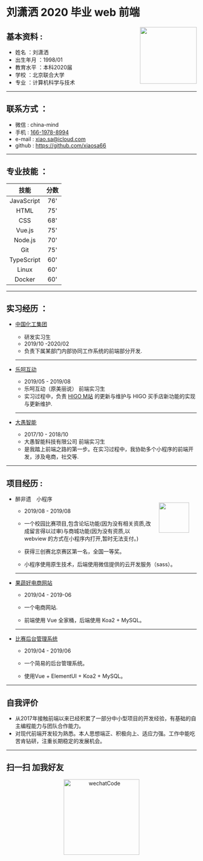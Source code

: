 <h1>刘潇洒 2020 毕业 web 前端</h1>

<div style="float:right">
    <img src="https://imgs-1258006205.cos.ap-beijing.myqcloud.com/IMG_7681.JPG" width="150" style="margin-top:2px">
</div>

## 基本资料 : 

 - 姓名    ：刘潇洒
 - 出生年月 ：1998/01
 - 教育水平 ：本科2020届
 - 学校    ：北京联合大学
 - 专业    ：计算机科学与技术

---
## 联系方式 ：

 - 微信   : china-mind  
 - 手机    : [166-1978-8994](tel:166-1978-8994)  
 - e-mail : [xiao.sa@icloud.com](mailto:xiao.sa@icloud.com)  
 - github : https://github.com/xiaosa66

---
## 专业技能 ：

| 技能        | 分数     |
| :--------:   | :--------:  |
| JavaScript |    76'  |
| HTML       |    75'  |
| CSS        |    68'  |
| Vue.js     |    75'  |
| Node.js    |    70'  |
| Git        |    75'  |
| TypeScript |    60'  |
| Linux      |    60'  |
| Docker     |    60'  |
---


## 实习经历 ：


 - [中国化工集团](https://cncic.cn/index.html)  
     - 研发实习生 
     - 2019/10 -2020/02 
    - 负责下属某部门内部协同工作系统的前端部分开发.
  
    ---

 -  [乐呵互动](https://m.lehe.com) 
    -  2019/05 - 2019/08 
    - 乐呵互动（原美丽说） 前端实习生
    - 实习过程中，负责 [HIGO M站](https://m.lehe.com) 的更新与维护与 HIGO 买手店新功能的实现与更新维护.

    ---
 
 - [大愚智能](https://www.dayukeji.xin)
     -  2017/10 - 2018/10 
    - 大愚智能科技有限公司 前端实习生 
    - 是我踏上前端之路的第一步。在实习过程中，我协助多个小程序的前端开发，涉及电商，社交等.

---
## 项目经历 :

<div style="float:right">
    <img src="https://zuifeiyi-1258006205.cos.ap-beijing.myqcloud.com/IMG_5918.JPG" width="80" style='margin:20px'>
</div>

 - 醉非遗　小程序 
   - 2019/08 - 2019/08
   -  一个校园比赛项目,包含论坛功能(因为没有相关资质,改成留言得以过审)与商城功能(因为没有资质,以 webview 的方式在小程序内打开,暂时无法支付。)

   - 获得三创赛北京赛区第一名，全国一等奖。
   - 小程序使用原生技术，后端使用微信提供的云开发服务（sass）。
        
         
          
            

    ------

 - [果蔬好电商网站](https://github.com/xiaosa66/guoshuhao)
   - 2019/04 - 2019-06
  
   - 一个电商网站.
   - 前端使用 Vue 全家桶，后端使用 Koa2 + MySQL。
   ---

 - [比赛后台管理系统](https://github.com/xiaosa66/compManage)

   - 2019/04 - 2019/06

   -   一个简易的后台管理系统。
  
   -    使用Vue + ElementUI + Koa2 + MySQL。

--- 
## 自我评价
    
 - 从2017年接触前端以来已经积累了一部分中小型项目的开发经验，有基础的自主编程能力与团队合作能力。  
 - 对现代前端开发较为熟悉。本人思想端正、积极向上、适应力强。工作中能吃苦肯钻研，注重长期稳定的发展机会。

---

## 扫一扫 加我好友

<p align="center">
  <img alt="wechatCode" src="https://imgs-1258006205.cos.ap-beijing.myqcloud.com/IMG_7683.JPG" width="200rem" max-width="100%">
</p>

